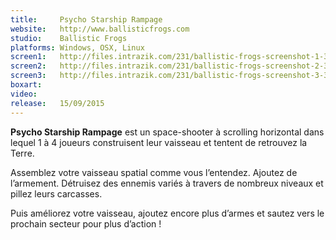 ```yaml
---
title:     Psycho Starship Rampage
website:   http://www.ballisticfrogs.com
studio:    Ballistic Frogs
platforms: Windows, OSX, Linux
screen1:   http://files.intrazik.com/231/ballistic-frogs-screenshot-1-3133-493-20150419-182038.png
screen2:   http://files.intrazik.com/231/ballistic-frogs-screenshot-2-3371-493-20150419-182038.png
screen3:   http://files.intrazik.com/231/ballistic-frogs-screenshot-3-3373-493-20150419-182039.png
boxart:
video:
release:   15/09/2015
---
```


**Psycho Starship Rampage** est un space-shooter à scrolling horizontal dans lequel 1 à 4 joueurs construisent leur vaisseau et tentent de retrouvez la Terre.

Assemblez votre vaisseau spatial comme vous l’entendez. Ajoutez de l’armement. Détruisez des ennemis variés à travers de nombreux niveaux et pillez leurs carcasses.

Puis améliorez votre vaisseau, ajoutez encore plus d’armes et sautez vers le prochain secteur pour plus d’action !

